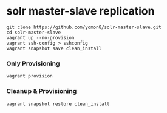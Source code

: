 # solr master-slave replication

```
git clone https://github.com/yomon8/solr-master-slave.git
cd solr-master-slave
vagrant up --no-provision
vagrant ssh-config > sshconfig
vagrant snapshot save clean_install 
```

### Only Provisioning

```
vagrant provision
```


### Cleanup & Provisioning

```
vagrant snapshot restore clean_install
```

